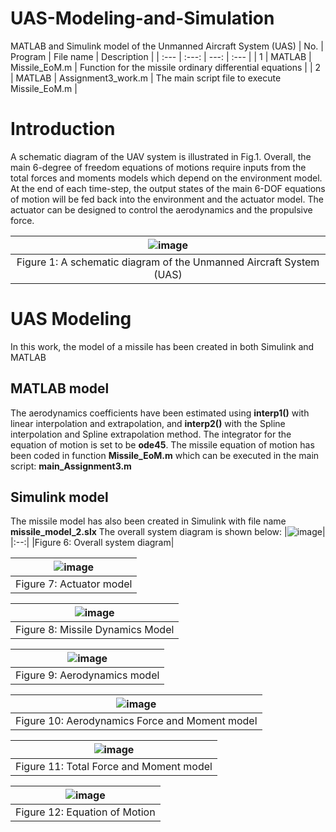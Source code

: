# UAS-Modeling-and-Simulation
MATLAB and Simulink model of the Unmanned Aircraft System (UAS)
| No. | Program | File name | Description |
| :---         |     :---:      |          ---: | :---         |
| 1 | MATLAB | Missile_EoM.m | Function for the missile ordinary differential equations |
| 2 | MATLAB | Assignment3_work.m | The main script file to execute Missile_EoM.m |

# Introduction
A schematic diagram of the UAV system is illustrated in Fig.1. Overall, the main 6-degree of freedom equations of motions 
require inputs from the total forces and moments models which depend on the environment model. At the end of each time-step, 
the output states of the main 6-DOF equations of motion will be fed back into the environment and the actuator model. 
The actuator can be designed to control the aerodynamics and the propulsive force.

|![image](https://github.com/komxun/UAS-Modeling-and-Simulation/assets/133139057/0b5cfd19-57a0-47d0-b57e-6011d11a92d4)|
|:--:|
|Figure 1: A schematic diagram of the Unmanned Aircraft System (UAS)|

# UAS Modeling
In this work, the model of a missile has been created in both Simulink and MATLAB
## MATLAB model
The aerodynamics coefficients have been estimated using **interp1()** with linear interpolation and extrapolation, 
and **interp2()** with the Spline interpolation and Spline extrapolation method. The integrator for the equation of motion 
is set to be **ode45**. The missile equation of motion has been coded in function  **Missile_EoM.m** which can be executed 
in the main script: **main_Assignment3.m**

## Simulink model
The missile model has also been created in Simulink with file name **missile_model_2.slx** The overall system diagram is shown below:
|![image](https://github.com/komxun/UAS-Modeling-and-Simulation/assets/133139057/05c4944c-291e-494d-ad6a-38189735712c)|
|:--:|
|Figure 6: Overall system diagram|

|![image](https://github.com/komxun/UAS-Modeling-and-Simulation/assets/133139057/b2c3d35a-585d-4230-9732-270ba8b72040)|
|:--:|
|Figure 7: Actuator model|

|![image](https://github.com/komxun/UAS-Modeling-and-Simulation/assets/133139057/8f7bf76e-6b6c-493d-8731-7ee13ab285e7)|
|:--:|
|Figure 8: Missile Dynamics Model|

|![image](https://github.com/komxun/UAS-Modeling-and-Simulation/assets/133139057/b30cc66c-1499-424e-b518-a54a5a3df20d)|
|:--:|
|Figure 9: Aerodynamics model|

|![image](https://github.com/komxun/UAS-Modeling-and-Simulation/assets/133139057/ec06bc74-1801-47cb-87fa-b965c6404fbc)|
|:--:|
|Figure 10: Aerodynamics Force and Moment model|

|![image](https://github.com/komxun/UAS-Modeling-and-Simulation/assets/133139057/088b8bdd-b568-4f66-8713-c8c908837696)|
|:--:|
|Figure 11: Total Force and Moment model|

|![image](https://github.com/komxun/UAS-Modeling-and-Simulation/assets/133139057/5797602f-413c-480f-b144-dc655119ddd1)|
|:--:|
|Figure 12: Equation of Motion|


